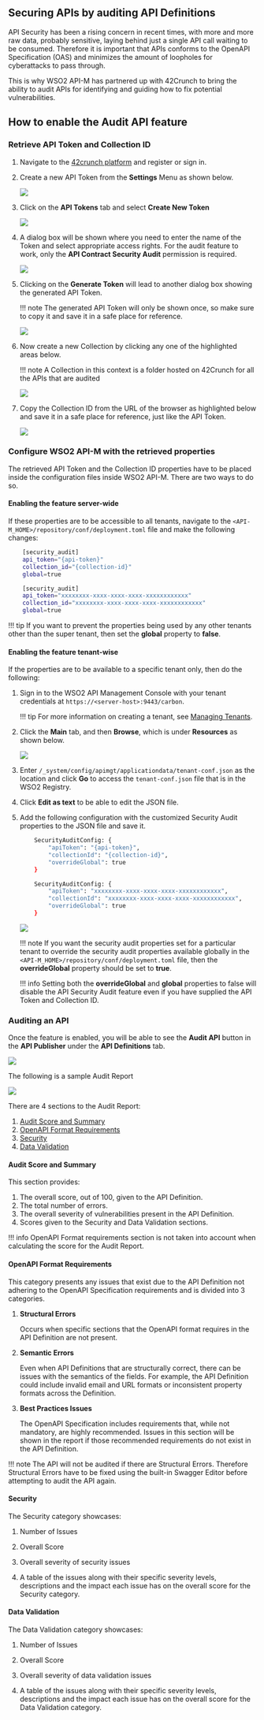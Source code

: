 ## Securing APIs by auditing API Definitions

API Security has been a rising concern in recent times, with more and more raw data, probably sensitive, laying behind just a single API call waiting to be consumed. Therefore it is important that APIs conforms to the OpenAPI Specification (OAS) and minimizes the amount of loopholes for cyberattacks to pass through.

This is why WSO2 API-M has partnered up with 42Crunch to bring the ability to audit APIs for identifying and guiding how to fix potential vulnerabilities.

## How to enable the Audit API feature

### Retrieve API Token and Collection ID

1.  Navigate to the [42crunch platform](https://platform.42crunch.com) and register or sign in.

2.  Create a new API Token from the **Settings** Menu as shown below.

    ![]({{base_path}}/assets/img/Learn/api-token-settings-menu.png)

3.  Click on the **API Tokens** tab and select **Create New Token**

    ![]({{base_path}}/assets/img/Learn/api-token-create-button.png)

4.  A dialog box will be shown where you need to enter the name of the Token and select appropriate access rights. For the audit feature to work, only the **API Contract Security Audit** permission is required.

    ![]({{base_path}}/assets/img/Learn/api-token-dialog-box.png)

5.  Clicking on the **Generate Token** will lead to another dialog box showing the generated API Token.

    !!! note 
        The generated API Token will only be shown once, so make sure to copy it and save it in a safe place for reference.

    ![]({{base_path}}/assets/img/Learn/api-token-copy-generated.png)

6.  Now create a new Collection by clicking any one of the highlighted areas below.

    !!! note
        A Collection in this context is a folder hosted on 42Crunch for all the APIs that are audited

    ![]({{base_path}}/assets/img/Learn/collection-create-new.png)

7.  Copy the Collection ID from the URL of the browser as highlighted below and save it in a safe place for reference, just like the API Token.

    ![]({{base_path}}/assets/img/Learn/collection-copy-id.png)

### Configure WSO2 API-M with the retrieved properties

The retrieved API Token and the Collection ID properties have to be placed inside the configuration files inside WSO2 API-M. There are two ways to do so.

#### Enabling the feature server-wide 

If these properties are to be accessible to all tenants, navigate to the `<API-M_HOME>/repository/conf/deployment.toml` file and make the following changes:

``` bash tab="Format"
    [security_audit]
    api_token="{api-token}"
    collection_id="{collection-id}"
    global=true
```

``` bash tab="Example"
    [security_audit]
    api_token="xxxxxxxx-xxxx-xxxx-xxxx-xxxxxxxxxxxx"
    collection_id="xxxxxxxx-xxxx-xxxx-xxxx-xxxxxxxxxxxx"
    global=true
```

!!! tip
    If you want to prevent the properties being used by any other tenants other than the super tenant, then set the **global** property to **false**.

#### Enabling the feature tenant-wise

If the properties are to be available to a specific tenant only, then do the following:

1.  Sign in to the WSO2 API Management Console with your tenant credentials at `https://<server-host>:9443/carbon`.

    !!! tip
        For more information on creating a tenant, see [Managing Tenants](https://docs.wso2.com/display/ADMIN44x/Working+with+Multiple+Tenants).

2.  Click the **Main** tab, and then **Browse**, which is under **Resources** as shown below.

    ![]({{base_path}}/assets/attachments/103334899/103334897.png)

3.  Enter `/_system/config/apimgt/applicationdata/tenant-conf.json` as the location and click **Go** to access the `tenant-conf.json` file that is in the WSO2 Registry.

4.  Click **Edit as text** to be able to edit the JSON file.

5.  Add the following configuration with the customized Security Audit properties to the JSON file and save it.

    ``` bash tab="Format"
        SecurityAuditConfig: {
            "apiToken": "{api-token}",
            "collectionId": "{collection-id}",
            "overrideGlobal": true
        }
    ```

    ``` bash tab="Example"
        SecurityAuditConfig: {
            "apiToken": "xxxxxxxx-xxxx-xxxx-xxxx-xxxxxxxxxxxx",
            "collectionId": "xxxxxxxx-xxxx-xxxx-xxxx-xxxxxxxxxxxx",
            "overrideGlobal": true
        }
    ```

    ![]({{base_path}}/assets/img/Learn/tenant-conf-properties.png)

    !!! note
        If you want the security audit properties set for a particular tenant to override the security audit properties available globally in the `<API-M_HOME>/repository/conf/deployment.toml` file, then the **overrideGlobal** property should be set to **true**.

    !!! info
        Setting both the **overrideGlobal** and **global** properties to false will disable the API Security Audit feature even if you have supplied the API Token and Collection ID.

### Auditing an API

Once the feature is enabled, you will be able to see the **Audit API** button in the **API Publisher** under the **API Definitions** tab.

![]({{base_path}}/assets/img/Learn/audit-api-button.png)

The following is a sample Audit Report

![]({{base_path}}/assets/img/Learn/sample-audit-report.png)

There are 4 sections to the Audit Report:

1.  [Audit Score and Summary](#audit-score-and-summary)
2.  [OpenAPI Format Requirements](#openapi-format-requirements)
3.  [Security](#security)
4.  [Data Validation](#data-validation)

#### Audit Score and Summary

This section provides: 

1.  The overall score, out of 100, given to the API Definition.
2.  The total number of errors.
3.  The overall severity of vulnerabilities present in the API Definition.
4.  Scores given to the Security and Data Validation sections.

!!! info
    OpenAPI Format requirements section is not taken into account when calculating the score for the Audit Report.

#### OpenAPI Format Requirements

This category presents any issues that exist due to the API Definition not adhering to the OpenAPI Specification requirements and is divided into 3 categories.

1.  **Structural Errors**

    Occurs when specific sections that the OpenAPI format requires in the API Definition are not present.

2.  **Semantic Errors**

    Even when API Definitions that are structurally correct, there can be issues with the semantics of the fields. For example, the API Definition could include invalid email and URL formats or inconsistent property formats across the Definition.

3.  **Best Practices Issues**

    The OpenAPI Specification includes requirements that, while not mandatory, are highly recommended. Issues in this section will be shown in the report if those recommended requirements do not exist in the API Definition.

!!! note
    The API will not be audited if there are Structural Errors. Therefore Structural Errors have to be fixed using the built-in Swagger Editor before attempting to audit the API again.

#### Security

The Security category showcases:

1.  Number of Issues

2.  Overall Score

3.  Overall severity of security issues

4.  A table of the issues along with their specific severity levels, descriptions and the impact each issue has on the overall score for the Security category.

#### Data Validation

The Data Validation category showcases:

1.  Number of Issues

2.  Overall Score

3.  Overall severity of data validation issues

4.  A table of the issues along with their specific severity levels, descriptions and the impact each issue has on the overall score for the Data Validation category.